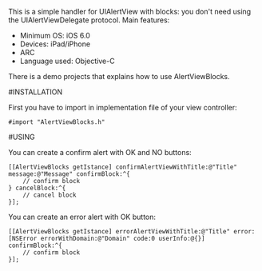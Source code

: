This is a simple handler for UIAlertView with blocks: you don't need using the UIAlertViewDelegate protocol.
Main features:

- Minimum OS: iOS 6.0
- Devices: iPad/iPhone
- ARC
- Language used: Objective-C 

There is a demo projects that explains how to use AlertViewBlocks.

#INSTALLATION

First you have to import in implementation file of your view controller:

`#import "AlertViewBlocks.h"`


#USING

You can create a confirm alert with OK and NO buttons:

```
[[AlertViewBlocks getIstance] confirmAlertViewWithTitle:@"Title" message:@"Message" confirmBlock:^{
	// confirm block
} cancelBlock:^{
	// cancel block
}];
```

You can create an error alert with OK button:

```
[[AlertViewBlocks getIstance] errorAlertViewWithTitle:@"Title" error:[NSError errorWithDomain:@"Domain" code:0 userInfo:@{}] confirmBlock:^{
	// confirm block
}];
```
